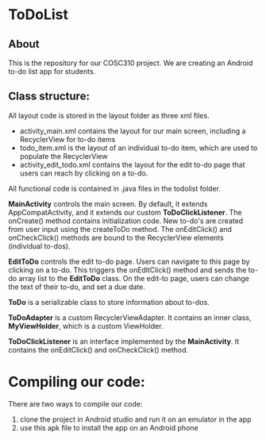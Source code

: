 # ToDoList

## About
This is the repository for our COSC310 project. We are creating an Android to-do list app for students.

## Class structure:
All layout code is stored in the layout folder as three xml files.
- activity_main.xml contains the layout for our main screen, including a RecyclerView for to-do items
- todo_item.xml is the layout of an individual to-do item, which are used to populate the RecyclerView
- activity_edit_todo.xml contains the layout for the edit to-do page that users can reach by clicking on a to-do.

All functional code is contained in .java files in the todolist folder.

**MainActivity** controls the main screen. By default, it extends AppCompatActivity, and it extends
our custom **ToDoClickListener**. The onCreate() method contains initialization code. 
New to-do's are created from user input using the createToDo method.
The onEditClick() and onCheckClick() methods are bound to the RecyclerView elements (individual to-dos).

**EditToDo** controls the edit to-do page. Users can navigate to this page by clicking on a to-do.
This triggers the onEditClick() method and sends the to-do array list to the **EditToDo** class.
On the edit-to page, users can change the text of their to-do, and set a due date.

**ToDo** is a serializable class to store information about to-dos.

**ToDoAdapter** is a custom RecyclerViewAdapter. It contains an inner class, **MyViewHolder**, which is a
custom ViewHolder.

**ToDoClickListener** is an interface implemented by the **MainActivity**. 
It contains the onEditClick() and onCheckClick() method.

# Compiling our code:
There are two ways to compile our code:
1) clone the project in Android studio and run it on an emulator in the app
2) use this apk file to install the app on an Android phone

